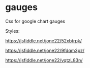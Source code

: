 # gauges
Css for google chart gauges

Styles:

https://jsfiddle.net/jone22/52xbtrpk/

https://jsfiddle.net/jone22/9fdqm3pz/

https://jsfiddle.net/jone22/vqtzL83n/
